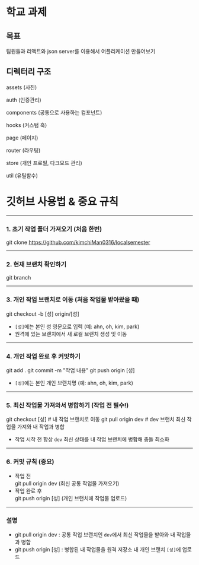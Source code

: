 # 학교 과제

## 목표

팀원들과 리액트와 json server를 이용해서 어플리케이션 만들어보기

## 디렉터리 구조

assets (사진)

auth (인증관리)

components (공통으로 사용하는 컴포넌트)

hooks (커스텀 훅)

page (페이지)

router (라우팅)

store (개인 프로필, 다크모드 관리)

util (유틸함수)

# 깃허브 사용법 & 중요 규칙

---

### 1. 초기 작업 폴더 가져오기 (처음 한번)

git clone https://github.com/kimchiMan0316/localsemester

---

### 2. 현재 브랜치 확인하기

git branch

---

### 3. 개인 작업 브랜치로 이동 (처음 작업물 받아왔을 때)

git checkout -b [성] origin/[성]

- `[성]`에는 본인 성 영문으로 입력 (예: ahn, oh, kim, park)
- 원격에 있는 브랜치에서 새 로컬 브랜치 생성 및 이동

---

### 4. 개인 작업 완료 후 커밋하기

git add .
git commit -m "작업 내용"
git push origin [성]

- `[성]`에는 본인 개인 브랜치명 (예: ahn, oh, kim, park)

---

### 5. 최신 작업물 가져와서 병합하기 (작업 전 필수!)

git checkout [성] # 내 작업 브랜치로 이동
git pull origin dev # dev 브랜치 최신 작업물 가져와 내 작업과 병합

- 작업 시작 전 항상 `dev` 최신 상태를 내 작업 브랜치에 병합해 충돌 최소화

---

### 6. 커밋 규칙 (중요)

- 작업 전  
  git pull origin dev (최신 공통 작업물 가져오기)
- 작업 완료 후  
  git push origin [성] (개인 브랜치에 작업물 업로드)

---

### 설명

- git pull origin dev : 공통 작업 브랜치인 `dev`에서 최신 작업물을 받아와 내 작업물과 병합
- git push origin [성] : 병합된 내 작업물을 원격 저장소 내 개인 브랜치 `[성]`에 업로드

